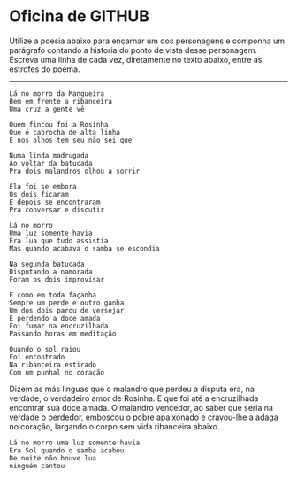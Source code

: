 Oficina de GITHUB
=================

Utilize a poesia abaixo para encarnar um dos personagens e componha um parágrafo contando a historia do ponto de vista desse personagem. Escreva uma linha de cada vez, diretamente no texto abaixo, entre as estrofes do poema.

---

    Lá no morro da Mangueira
    Bem em frente a ribanceira
    Uma cruz a gente vê

    Quem fincou foi a Rosinha
    Que é cabrocha de alta linha
    E nos olhos tem seu não sei que

    Numa linda madrugada
    Ao voltar da batucada
    Pra dois malandros olhou a sorrir

    Ela foi se embora
    Os dois ficaram
    E depois se encontraram
    Pra conversar e discutir

    Lá no morro 
    Uma luz somente havia
    Era lua que tudo assistia
    Mas quando acabava o samba se escondia

    Na segunda batucada 
    Disputando a namorada 
    Foram os dois improvisar

    E como em toda façanha
    Sempre um perde e outro ganha
    Um dos dois parou de versejar
    E perdendo a doce amada
    Foi fumar na encruzilhada
    Passando horas em meditação

    Quando o sol raiou 
    Foi encontrado 
    Na ribanceira estirado
    Com um punhal no coração
    
Dizem as más linguas que o malandro que perdeu a disputa era, na verdade, o verdadeiro amor de Rosinha. E que foi até a encruzilhada encontrar sua doce amada.
O malandro vencedor, ao saber que seria na verdade o perdedor, emboscou o pobre apaixonado e cravou-lhe a adaga no coração, largando o corpo sem vida ribanceira abaixo...

    Lá no morro uma luz somente havia
    Era Sol quando o samba acabou
    De noite não houve lua 
    ninguém cantou
